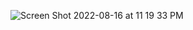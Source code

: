 

![Screen Shot 2022-08-16 at 11 19 33 PM](https://user-images.githubusercontent.com/74628166/185033864-e1a71507-76f3-4354-b0fc-c2be63a9f53b.png)